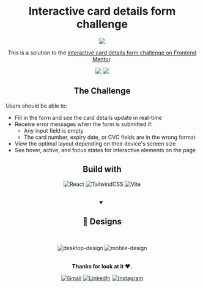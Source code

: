 <h1 align="center">Interactive card details form challenge</h1>
<div align="center">
  
![](https://img.shields.io/static/v1?label=Status&message=Completed&color=green)
  <br>
  
 This is a solution to the [Interactive card details form challenge on Frontend Mentor](https://www.frontendmentor.io/challenges/interactive-card-details-form-XpS8cKZDWw).
  
 [![](https://img.shields.io/static/v1?label=LiveSite&message=Click&color=blue)](https://rauljariasz.github.io/interactive-card/)  [![](https://img.shields.io/static/v1?label=Solution&message=Click&color=blue)](https://www.frontendmentor.io/solutions/interactive-card-details-form-with-react-and-tailwind-0vG9QgnpFf)
 
</div>

<h2 align="center">The Challenge</h2>

Users should be able to:

- Fill in the form and see the card details update in real-time
- Receive error messages when the form is submitted if:
  - Any input field is empty
  - The card number, expiry date, or CVC fields are in the wrong format
- View the optimal layout depending on their device's screen size
- See hover, active, and focus states for interactive elements on the page
  <br>

<h2 align="center">Build with</h2>

<div align="center">
  
  ![React](https://img.shields.io/badge/react-%2320232a.svg?style=for-the-badge&logo=react&logoColor=%2361DAFB)
  ![TailwindCSS](https://img.shields.io/badge/tailwindcss-%2338B2AC.svg?style=for-the-badge&logo=tailwind-css&logoColor=white)
  ![Vite](https://img.shields.io/badge/vite-%23646CFF.svg?style=for-the-badge&logo=vite&logoColor=white)
  
</div>

<br>

<div align="center">
<details open>
  <summary><h2><b>🎨 Designs</b></h2></summary>
<br>

![desktop-design](https://github.com/rauljariasz/interactive-card/assets/113625378/d66e587f-ea84-41e4-a39a-570fa7809133)
![mobile-design](https://github.com/rauljariasz/interactive-card/assets/113625378/82e33d1e-7567-4544-ac97-e4e04f9ec1f0)

</details>
</div>
<br>


<div align="center">
<b>Thanks for look at it ♥.</b>
  
  [![Gmail](https://img.shields.io/badge/Gmail-D14836?style=for-the-badge&logo=gmail&logoColor=white)](mailto:rauljariasz@gmail.com)
  [![LinkedIn](https://img.shields.io/badge/linkedin-%230077B5.svg?style=for-the-badge&logo=linkedin&logoColor=white)](https://www.linkedin.com/in/rauljariasz/)
  [![Instagram](https://img.shields.io/badge/Instagram-%23E4405F.svg?style=for-the-badge&logo=Instagram&logoColor=white)](https://www.instagram.com/rauljariasz/)
</div>
